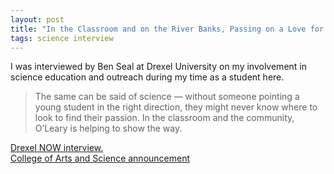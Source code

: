 ```yaml
---
layout: post
title: "In the Classroom and on the River Banks, Passing on a Love for Science"
tags: science interview
---
```


I was interviewed by Ben Seal at Drexel University on my involvement in science education and outreach during my time as a student here.

> The same can be said of science — without someone pointing a young student in the right direction, they might never know where to look to find their passion. In the classroom and the community, O’Leary is helping to show the way.

[Drexel NOW interview.](http://drexel.edu/now/archive/2017/February/Vincent-O-Leary-Science/)  
[College of Arts and Science announcement](http://drexel.edu/coas/news-events/news/2017/February/Vincent-O-Leary-Science/)